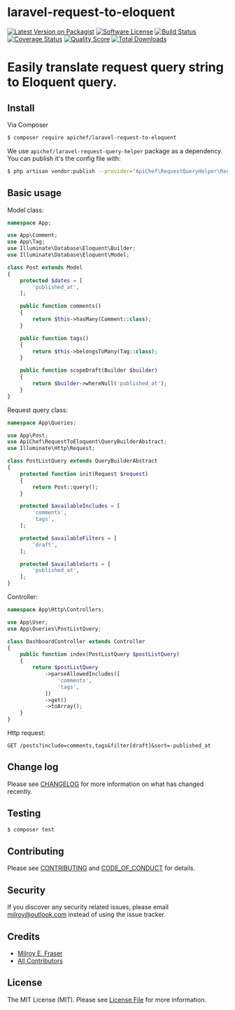 # laravel-request-to-eloquent

[![Latest Version on Packagist][ico-version]][link-packagist]
[![Software License][ico-license]](LICENSE.md)
[![Build Status][ico-ci]][link-ci]
[![Coverage Status][ico-scrutinizer]][link-scrutinizer]
[![Quality Score][ico-code-quality]][link-code-quality]
[![Total Downloads][ico-downloads]][link-downloads]

# Easily translate request query string to Eloquent query.

## Install

Via Composer

``` bash
$ composer require apichef/laravel-request-to-eloquent
```

We use `apichef/laravel-request-query-helper` package as a dependency. You can publish it's the config file with:

```bash
$ php artisan vendor:publish --provider="ApiChef\RequestQueryHelper\RequestQueryHelperServiceProvider"
```

## Basic usage
Model class:
```php
namespace App;

use App\Comment;
use App\Tag;
use Illuminate\Database\Eloquent\Builder;
use Illuminate\Database\Eloquent\Model;

class Post extends Model
{
    protected $dates = [
        'published_at',
    ];

    public function comments()
    {
        return $this->hasMany(Comment::class);
    }

    public function tags()
    {
        return $this->belongsToMany(Tag::class);
    }

    public function scopeDraft(Builder $builder)
    {
        return $builder->whereNull('published_at');
    }
}
```
Request query class:
```php
namespace App\Queries;

use App\Post;
use ApiChef\RequestToEloquent\QueryBuilderAbstract;
use Illuminate\Http\Request;

class PostListQuery extends QueryBuilderAbstract
{
    protected function init(Request $request)
    {
        return Post::query();
    }

    protected $availableIncludes = [
        'comments',
        'tags',
    ];

    protected $availableFilters = [
        'draft',
    ];

    protected $availableSorts = [
        'published_at',
    ];
}
```
Controller:
```php
namespace App\Http\Controllers;

use App\User;
use App\Queries\PostListQuery;

class DashboardController extends Controller
{
    public function index(PostListQuery $postListQuery)
    {
        return $postListQuery
            ->parseAllowedIncludes([
                'comments',
                'tags',
            ])
            ->get()
            ->toArray();
    }
}
```
Http request:
```shell script
GET /posts?include=comments,tags&filter[draft]&sort=-published_at
```

## Change log

Please see [CHANGELOG](CHANGELOG.md) for more information on what has changed recently.

## Testing

``` bash
$ composer test
```

## Contributing

Please see [CONTRIBUTING](CONTRIBUTING.md) and [CODE_OF_CONDUCT](CODE_OF_CONDUCT.md) for details.

## Security

If you discover any security related issues, please email milroy@outlook.com instead of using the issue tracker.

## Credits

- [Milroy E. Fraser][link-author]
- [All Contributors][link-contributors]

## License

The MIT License (MIT). Please see [License File](LICENSE.md) for more information.

[ico-version]: https://img.shields.io/packagist/v/apichef/laravel-request-to-eloquent.svg?style=flat-square
[ico-license]: https://img.shields.io/badge/license-MIT-brightgreen.svg?style=flat-square
[ico-ci]: https://github.com/apichef/laravel-request-to-eloquent/workflows/CI/badge.svg
[ico-scrutinizer]: https://img.shields.io/scrutinizer/coverage/g/apichef/laravel-request-to-eloquent.svg?style=flat-square
[ico-code-quality]: https://img.shields.io/scrutinizer/g/apichef/laravel-request-to-eloquent.svg?style=flat-square
[ico-downloads]: https://img.shields.io/packagist/dt/apichef/laravel-request-to-eloquent.svg?style=flat-square

[link-packagist]: https://packagist.org/packages/apichef/laravel-request-to-eloquent
[link-ci]: https://github.com/apichef/laravel-request-to-eloquent/actions
[link-scrutinizer]: https://scrutinizer-ci.com/g/apichef/laravel-request-to-eloquent/code-structure
[link-code-quality]: https://scrutinizer-ci.com/g/apichef/laravel-request-to-eloquent
[link-downloads]: https://packagist.org/packages/apichef/laravel-request-to-eloquent
[link-author]: https://github.com/milroyfraser
[link-contributors]: ../../contributors
